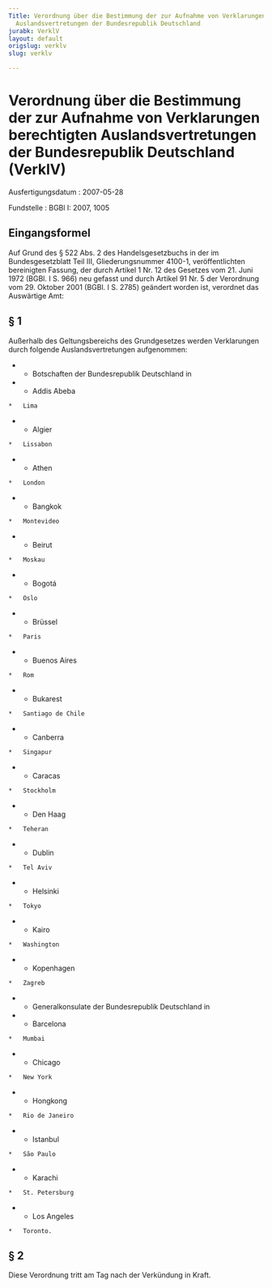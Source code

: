 ```yaml
---
Title: Verordnung über die Bestimmung der zur Aufnahme von Verklarungen berechtigten
  Auslandsvertretungen der Bundesrepublik Deutschland
jurabk: VerklV
layout: default
origslug: verklv
slug: verklv

---
```


# Verordnung über die Bestimmung der zur Aufnahme von Verklarungen berechtigten Auslandsvertretungen der Bundesrepublik Deutschland (VerklV)

Ausfertigungsdatum
:   2007-05-28

Fundstelle
:   BGBl I: 2007, 1005



## Eingangsformel

Auf Grund des § 522 Abs. 2 des Handelsgesetzbuchs in der im Bundesgesetzblatt Teil III, Gliederungsnummer 4100-1, veröffentlichten bereinigten Fassung, der durch Artikel 1 Nr. 12 des Gesetzes vom 21. Juni 1972 (BGBl. I S. 966) neu gefasst und durch Artikel 91 Nr. 5 der Verordnung vom 29. Oktober 2001 (BGBl. I S. 2785) geändert worden ist, verordnet das Auswärtige Amt:


## § 1

Außerhalb des Geltungsbereichs des Grundgesetzes werden Verklarungen durch folgende Auslandsvertretungen aufgenommen:

*    *   Botschaften der Bundesrepublik Deutschland in


*    *   Addis Abeba

    *   Lima


*    *   Algier

    *   Lissabon


*    *   Athen

    *   London


*    *   Bangkok

    *   Montevideo


*    *   Beirut

    *   Moskau


*    *   Bogotá

    *   Oslo


*    *   Brüssel

    *   Paris


*    *   Buenos Aires

    *   Rom


*    *   Bukarest

    *   Santiago de Chile


*    *   Canberra

    *   Singapur


*    *   Caracas

    *   Stockholm


*    *   Den Haag

    *   Teheran


*    *   Dublin

    *   Tel Aviv


*    *   Helsinki

    *   Tokyo


*    *   Kairo

    *   Washington


*    *   Kopenhagen

    *   Zagreb




*    *   Generalkonsulate der Bundesrepublik Deutschland in


*    *   Barcelona

    *   Mumbai


*    *   Chicago

    *   New York


*    *   Hongkong

    *   Rio de Janeiro


*    *   Istanbul

    *   São Paulo


*    *   Karachi

    *   St. Petersburg


*    *   Los Angeles

    *   Toronto.





## § 2

Diese Verordnung tritt am Tag nach der Verkündung in Kraft.

